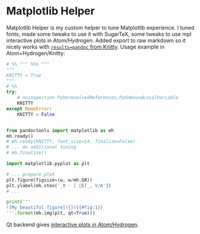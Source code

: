 # Matplotlib Helper

Matplotlib Helper is my custom helper to tune Matplotlib experience. I tuned fonts, made some tweaks to use it with SugarTeX, some tweaks to use mpl interactive plots in Atom/Hydrogen. Added export to raw markdown so it nicely works with [`results=pandoc` from Knitty](https://github.com/kiwi0fruit/knitty/blob/master/knitty.md#22-results-pandoc-chunk-option). Usage example in Atom+Hydrogen/Knitty:

```py
# %% """ %%% """
"""
KNITTY = True
"""
# %%
try:
    # noinspection PyUnresolvedReferences,PyUnboundLocalVariable
    KNITTY
except NameError:
    KNITTY = False


from pandoctools import matplotlib as mh
mh.ready()
# mh.ready(KNITTY, font_size=14, finalize=False)
# ... do additional tuning
# mh.finalize()

import matplotlib.pyplot as plt

# ... prepare plot
plt.figure(figsize=(w, w/mh.GR))
plt.ylabel(mh.stex('ˎ∇ ⋅ [ ⃗E]ˎ, V/m'))
# ...

print('''
![My beautiful figure]({}){{#fig:1}}
'''.format(mh.img(plt, qt=True)))
```
Qt backend gives [interactive plots in Atom/Hydrogen](https://nteract.gitbooks.io/hydrogen/docs/Usage/Examples.html#interactive-plots-using-matplotlib).
